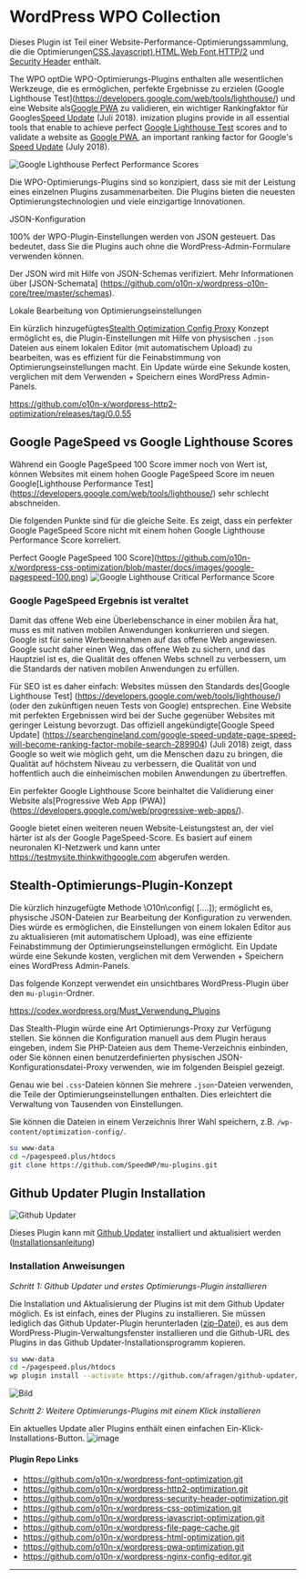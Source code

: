 # WordPress WPO Collection

Dieses Plugin ist Teil einer Website-Performance-Optimierungssammlung, die die Optimierungen[CSS](https://github.com/o10n-x/wordpress-css-optimization),[Javascript)](https://github.com/o10n-x/wordpress-javascript-optimization),[HTML](https://github.com/o10n-x/wordpress-html-optimization),[Web Font](https://github.com/o10n-x/wordpress-font-optimization),[HTTP/2](https://github.com/o10n-x/wordpress-http2-optimization) und [Security Header](https://github.com/o10n-x/wordpress-security-header-optimization) enthält. 

The WPO optDie WPO-Optimierungs-Plugins enthalten alle wesentlichen Werkzeuge, die es ermöglichen, perfekte Ergebnisse zu erzielen (Google Lighthouse Test](https://developers.google.com/web/tools/lighthouse/) und eine Website als[Google PWA](https://developers.google.com/web/progressive-web-apps/) zu validieren, ein wichtiger Rankingfaktor für Googles[Speed Update](https://searchengineland.com/google-speed-update-page-speed-will-become-ranking-factor-mobile-search-289904) (Juli 2018).
imization plugins provide in all essential tools that enable to achieve perfect [Google Lighthouse Test](https://developers.google.com/web/tools/lighthouse/) scores and to validate a website as [Google PWA](https://developers.google.com/web/progressive-web-apps/), an important ranking factor for Google's [Speed Update](https://searchengineland.com/google-speed-update-page-speed-will-become-ranking-factor-mobile-search-289904) (July 2018).

![Google Lighthouse Perfect Performance Scores](https://github.com/o10n-x/wordpress-css-optimization/blob/master/docs/images/google-lighthouse-pwa-validation.jpg)

Die WPO-Optimierungs-Plugins sind so konzipiert, dass sie mit der Leistung eines einzelnen Plugins zusammenarbeiten. Die Plugins bieten die neuesten Optimierungstechnologien und viele einzigartige Innovationen.

JSON-Konfiguration

100% der WPO-Plugin-Einstellungen werden von JSON gesteuert. Das bedeutet, dass Sie die Plugins auch ohne die WordPress-Admin-Formulare verwenden können.

Der JSON wird mit Hilfe von JSON-Schemas verifiziert. Mehr Informationen über [JSON-Schemata] (https://github.com/o10n-x/wordpress-o10n-core/tree/master/schemas).

Lokale Bearbeitung von Optimierungseinstellungen

Ein kürzlich hinzugefügtes[Stealth Optimization Config Proxy](https://github.com/o10n-x/wordpress-http2-optimization/releases/tag/0.0.55) Konzept ermöglicht es, die Plugin-Einstellungen mit Hilfe von physischen `.json` Dateien aus einem lokalen Editor (mit automatischem Upload) zu bearbeiten, was es effizient für die Feinabstimmung von Optimierungseinstellungen macht. Ein Update würde eine Sekunde kosten, verglichen mit dem Verwenden + Speichern eines WordPress Admin-Panels.

https://github.com/o10n-x/wordpress-http2-optimization/releases/tag/0.0.55

## Google PageSpeed vs Google Lighthouse Scores

Während ein Google PageSpeed 100 Score immer noch von Wert ist, können Websites mit einem hohen Google PageSpeed Score im neuen Google[Lighthouse Performance Test] (https://developers.google.com/web/tools/lighthouse/) sehr schlecht abschneiden. 

Die folgenden Punkte sind für die gleiche Seite. Es zeigt, dass ein perfekter Google PageSpeed Score nicht mit einem hohen Google Lighthouse Performance Score korreliert.

Perfect Google PageSpeed 100 Score](https://github.com/o10n-x/wordpress-css-optimization/blob/master/docs/images/google-pagespeed-100.png) ![Google Lighthouse Critical Performance Score](https://github.com/o10n-x/wordpress-css-optimization/blob/master/docs/images/lighthouse-performance-15.png)

### Google PageSpeed Ergebnis ist veraltet

Damit das offene Web eine Überlebenschance in einer mobilen Ära hat, muss es mit nativen mobilen Anwendungen konkurrieren und siegen. Google ist für seine Werbeeinnahmen auf das offene Web angewiesen. Google sucht daher einen Weg, das offene Web zu sichern, und das Hauptziel ist es, die Qualität des offenen Webs schnell zu verbessern, um die Standards der nativen mobilen Anwendungen zu erfüllen.

Für SEO ist es daher einfach: Websites müssen den Standards des[Google Lighthouse Test] (https://developers.google.com/web/tools/lighthouse/) (oder den zukünftigen neuen Tests von Google) entsprechen. Eine Website mit perfekten Ergebnissen wird bei der Suche gegenüber Websites mit geringer Leistung bevorzugt. Das offiziell angekündigte[Google Speed Update] (https://searchengineland.com/google-speed-update-page-speed-will-become-ranking-factor-mobile-search-289904) (Juli 2018) zeigt, dass Google so weit wie möglich geht, um die Menschen dazu zu bringen, die Qualität auf höchstem Niveau zu verbessern, die Qualität von und hoffentlich auch die einheimischen mobilen Anwendungen zu übertreffen.

Ein perfekter Google Lighthouse Score beinhaltet die Validierung einer Website als[Progressive Web App (PWA)] (https://developers.google.com/web/progressive-web-apps/).

Google bietet einen weiteren neuen Website-Leistungstest an, der viel härter ist als der Google PageSpeed-Score. Es basiert auf einem neuronalen KI-Netzwerk und kann unter https://testmysite.thinkwithgoogle.com abgerufen werden.

## Stealth-Optimierungs-Plugin-Konzept

Die kürzlich hinzugefügte Methode \O10n\config( [....]); ermöglicht es, physische JSON-Dateien zur Bearbeitung der Konfiguration zu verwenden. Dies würde es ermöglichen, die Einstellungen von einem lokalen Editor aus zu aktualisieren (mit automatischem Upload), was eine effiziente Feinabstimmung der Optimierungseinstellungen ermöglicht. Ein Update würde eine Sekunde kosten, verglichen mit dem Verwenden + Speichern eines WordPress Admin-Panels.

Das folgende Konzept verwendet ein unsichtbares WordPress-Plugin über den `mu-plugin`-Ordner.

https://codex.wordpress.org/Must_Verwendung_Plugins

Das Stealth-Plugin würde eine Art Optimierungs-Proxy zur Verfügung stellen. Sie können die Konfiguration manuell aus dem Plugin heraus eingeben, indem Sie PHP-Dateien aus dem Theme-Verzeichnis einbinden, oder Sie können einen benutzerdefinierten physischen JSON-Konfigurationsdatei-Proxy verwenden, wie im folgenden Beispiel gezeigt.

Genau wie bei `.css`-Dateien können Sie mehrere `.json`-Dateien verwenden, die Teile der Optimierungseinstellungen enthalten. Dies erleichtert die Verwaltung von Tausenden von Einstellungen.

Sie können die Dateien in einem Verzeichnis Ihrer Wahl speichern, z.B. `/wp-content/optimization-config/`.

```bash
su www-data
cd ~/pagespeed.plus/htdocs
git clone https://github.com/SpeedWP/mu-plugins.git
```

## Github Updater Plugin Installation

![Github Updater](https://github.com/afragen/github-updater/raw/develop/assets/GitHub_Updater_logo_small.png)

Dieses Plugin kann mit [Github Updater](https://github.com/afragen/github-updater) installiert und aktualisiert werden ([Installationsanleitung](https://github.com/afragen/github-updater/wiki/Installation))

### Installation Anweisungen

*Schritt 1: Github Updater und erstes Optimierungs-Plugin installieren*

Die Installation und Aktualisierung der Plugins ist mit dem Github Updater möglich. Es ist einfach, eines der Plugins zu installieren. Sie müssen lediglich das Github Updater-Plugin herunterladen ([zip-Datei](https://github.com/afragen/github-updater/archive/develop.zip)), es aus dem WordPress-Plugin-Verwaltungsfenster installieren und die Github-URL des Plugins in das Github Updater-Installationsprogramm kopieren.

```bash
su www-data
cd ~/pagespeed.plus/htdocs
wp plugin install --activate https://github.com/afragen/github-updater/archive/develop.zip
```

![Bild](https://user-images.githubusercontent.com/8843669/39889846-46158cc2-5499-11e8-824d-720020f758db.png)

*Schritt 2: Weitere Optimierungs-Plugins mit einem Klick installieren*

Ein aktuelles Update aller Plugins enthält einen einfachen Ein-Klick-Installations-Button.
![image](https://user-images.githubusercontent.com/8843669/39661507-cc1eac5e-5052-11e8-8fba-33c0cc959b07.png)
</details>

#### Plugin Repo Links

- https://github.com/o10n-x/wordpress-font-optimization.git
- https://github.com/o10n-x/wordpress-http2-optimization.git
- https://github.com/o10n-x/wordpress-security-header-optimization.git
- https://github.com/o10n-x/wordpress-css-optimization.git
- https://github.com/o10n-x/wordpress-javascript-optimization.git
- https://github.com/o10n-x/wordpress-file-page-cache.git
- https://github.com/o10n-x/wordpress-html-optimization.git
- https://github.com/o10n-x/wordpress-pwa-optimization.git
- https://github.com/o10n-x/wordpress-nginx-config-editor.git

* * *
